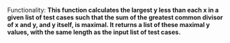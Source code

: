 Functionality: **This function calculates the largest y less than each x in a given list of test cases such that the sum of the greatest common divisor of x and y, and y itself, is maximal. It returns a list of these maximal y values, with the same length as the input list of test cases.**